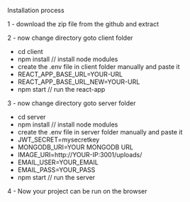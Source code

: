 Installation process

1 - download the zip file from the github and extract

2 - now change directory goto client folder
  - cd client  
  - npm install  // install node modules
  - create the .env file in client folder manually and paste it
  - REACT_APP_BASE_URL=YOUR-URL
  - REACT_APP_BASE_URL_NEW=YOUR-URL
  - npm start  // run the react-app

3 - now change directory goto server folder
  - cd server  
  - npm install  // install node modules
  - create the .env file in server folder manually and paste it
  - JWT_SECRET=mysecretkey
  - MONGODB_URI=YOUR MONGODB URL
  - IMAGE_URI=http://YOUR-IP:3001/uploads/
  - EMAIL_USER=YOUR_EMAIL
  - EMAIL_PASS=YOUR_PASS
  - npm start  // run the server

4 - Now your project can be run on the browser
    
